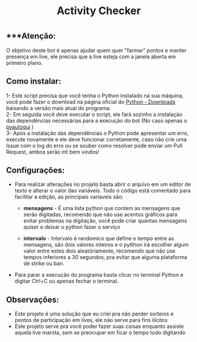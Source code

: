 <p >
    <h1 align=center>Activity Checker<h1>
</p>

## ***Atenção:

O objetivo deste bot é apenas ajudar quem quer "farmar" pontos e manter presença em live, ele precisa que a live esteja com a janela aberta em primeiro plano.

## Como instalar:

1- Este script precisa que você tenha o Python instalado na sua máquina, você pode fazer o download na página oficial do [Python - Downloads](https://www.python.org/downloads/) baixando a versão mais atual do programa. <br>
2- Em seguida você deve executar o script, ele fará sozinho a instalação das dependências necessárias para a execução do bot (No caso apenas o [pyautogui](https://pyautogui.readthedocs.io/en/latest/) )<br>
3- Após a instalação das dependências o Python pode apresentar um erro, execute novamente e ele deve funcionar corretamente, caso não crie uma Issue com o log do erro ou se souber como resolver pode enviar um Pull Request, ambos serão mt bem vindos!

## Configurações:

- Para realizar alterações no projeto basta abrir o arquivo em um editor de texto e alterar o valor das variáveis. Todo o código está comentado para facilitar a edição, as principais variaveis são:

    - **mensagens** - É uma lista python que contem as mensagens que serão digitadas, recomendo que não use acentos gráficos para evitar problemas na digitação, você pode criar quantas mensagens quiser e deixar o python fazer o serviço

    - **intervalo** - Intervalo é randomico que define o tempo entre as mensagens, são dois valores inteiros e o pytthon irá escolher algum valor entre estes dois aleatóriamente, recomendo que não use tempos inferiores a 30 segundos, pra evitar que alguma plataforma de strike ou ban. 

- Para parar a execução do programa basta clicar no terminal Python e digitar Ctrl+C ou apenas fechar o terminal.


## Observações:
- Este projeto é uma solução que eu criei pra não perder sorteios e pontos de participação em lives, ele não serve para fins ilicitos
- Este projeto serve pra você poder fazer suas coisas enquanto assiste aquela live marota, sem se preocupar em ficar o tempo todo digitando
